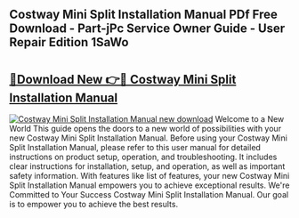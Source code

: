 ## Costway Mini Split Installation Manual PDf Free Download - Part-jPc Service Owner Guide - User Repair Edition 1SaWo

# <h2><a href="http://bc12120.oget.top/?id=Costway+Mini+Split+Installation+Manual">🔗Download New 👉🔴 Costway Mini Split Installation Manual</a></h2>

[![Costway Mini Split Installation Manual new download](https://i.imgur.com/5g1atiW.png)](http://bc12120.oget.top/?id=Costway+Mini+Split+Installation+Manual)
Welcome to a New World This guide opens the doors to a new world of possibilities with your new Costway Mini Split Installation Manual. Before using your Costway Mini Split Installation Manual, please refer to this user manual for detailed instructions on product setup, operation, and troubleshooting. It includes clear instructions for installation, setup, and operation, as well as important safety information. With features like list of features, your new Costway Mini Split Installation Manual empowers you to achieve exceptional results. We're Committed to Your Success Costway Mini Split Installation Manual. Our goal is to empower you to achieve the best results.
